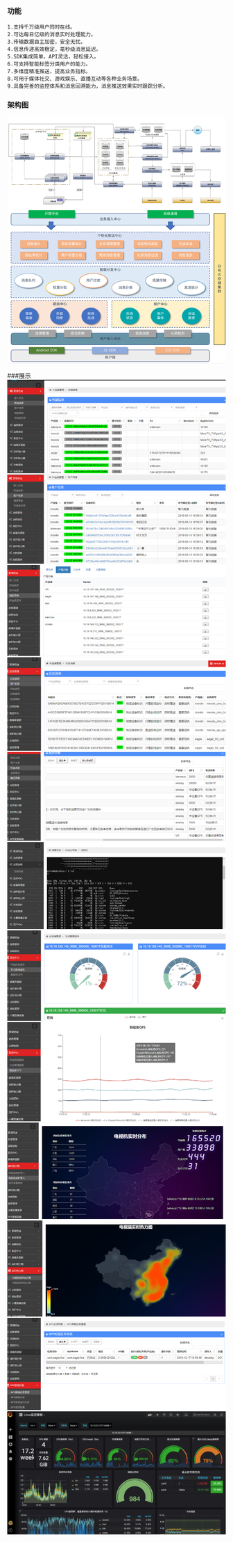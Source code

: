 ### 功能
```
1.支持千万级用户同时在线。
2.可达每日亿级的消息实时处理能力。
3.传输数据自主加密，安全无忧。
4.信息传递高效稳定，毫秒级消息延迟。
5.SDK集成简单，API灵活，轻松接入。
6.可支持智能标签分类用户的能力。
7.多维度精准推送，提高业务指标。
8.可用于媒体社交、游戏娱乐、直播互动等各种业务场景。
9.具备完善的监控体系和消息回溯能力，消息推送效果实时跟踪分析。
```
### 架构图
![img.png](img.png)
![img_1.png](img_1.png)

###展示
![img_2.png](img_2.png)
![img_3.png](img_3.png)
![img_4.png](img_4.png)
![img_5.png](img_5.png)
![img_6.png](img_6.png)
![img_7.png](img_7.png)
![img_8.png](img_8.png)
![img_9.png](img_9.png)
![img_10.png](img_10.png)
![img_11.png](img_11.png)
![img_12.png](img_12.png)
![img_13.png](img_13.png)